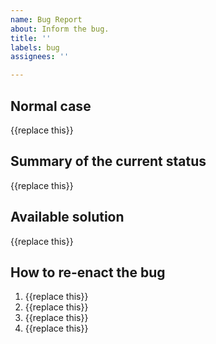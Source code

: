 ```yaml
---
name: Bug Report
about: Inform the bug.
title: ''
labels: bug
assignees: ''

---
```


## Normal case

{{replace this}}

## Summary of the current status

{{replace this}}

## Available solution

{{replace this}}

## How to re-enact the bug

1. {{replace this}}
2. {{replace this}}
3. {{replace this}}
4. {{replace this}}
